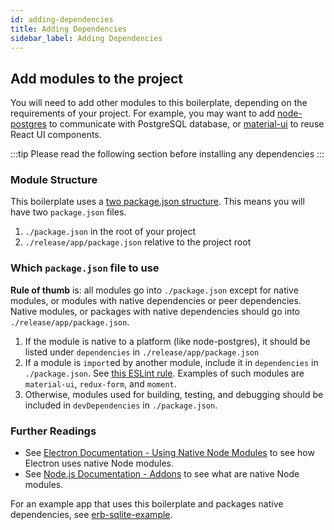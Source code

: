 ```yaml
---
id: adding-dependencies
title: Adding Dependencies
sidebar_label: Adding Dependencies
---
```


## Add modules to the project

You will need to add other modules to this boilerplate, depending on the requirements of your project. For example, you may want to add [node-postgres](https://github.com/brianc/node-postgres) to communicate with PostgreSQL database, or
[material-ui](http://www.material-ui.com/) to reuse React UI components.

:::tip
Please read the following section before installing any dependencies
:::

### Module Structure

This boilerplate uses a [two package.json structure](https://www.electron.build/tutorials/two-package-structure.html). This means you will have two `package.json` files.

1. `./package.json` in the root of your project
2. `./release/app/package.json` relative to the project root

### Which `package.json` file to use

**Rule of thumb** is: all modules go into `./package.json` except for native modules, or modules with native dependencies or peer dependencies. Native modules, or packages with native dependencies should go into `./release/app/package.json`.

1. If the module is native to a platform (like node-postgres), it should be listed under `dependencies` in `./release/app/package.json`
2. If a module is `import`ed by another module, include it in `dependencies` in `./package.json`. See [this ESLint rule](https://github.com/benmosher/eslint-plugin-import/blob/master/docs/rules/no-extraneous-dependencies.md). Examples of such modules are `material-ui`, `redux-form`, and `moment`.
3. Otherwise, modules used for building, testing, and debugging should be included in `devDependencies` in `./package.json`.

### Further Readings

- See [Electron Documentation - Using Native Node Modules](https://www.electronjs.org/docs/tutorial/using-native-node-modules) to see how Electron uses native Node modules.
- See [Node.js Documentation - Addons](https://nodejs.org/api/addons.html) to see what are native Node modules.

For an example app that uses this boilerplate and packages native dependencies, see [erb-sqlite-example](https://github.com/amilajack/erb-sqlite-example).
